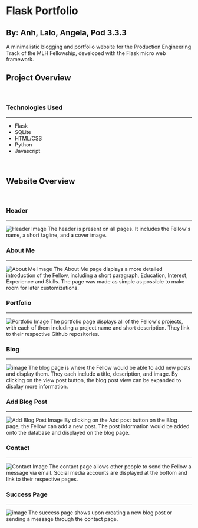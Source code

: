 # Flask Portfolio
## By: Anh, Lalo, Angela, Pod 3.3.3

A minimalistic blogging and portfolio website for the Production Engineering Track of the MLH Fellowship, developed with the Flask micro web framework.
<br>

## Project Overview
<br>

### Technologies Used
---
- Flask
- SQLite
- HTML/CSS
- Python
- Javascript
<br>


## Website Overview

<br>

### Header
---
![Header Image](https://user-images.githubusercontent.com/74735037/121630920-12ffa080-ca4c-11eb-99cd-828b1b2c7485.png)
The header is present on all pages. It includes the Fellow's name, a short tagline, and a cover image.
<br>

### About Me
---
![About Me Image](https://user-images.githubusercontent.com/35150672/121641295-dc258c80-ca43-11eb-9843-5c9ac24a988d.png)
The About Me page displays a more detailed introduction of the Fellow, including a short paragraph, Education, Interest, Experience and Skills. The page was made as simple as possible to make room for later customizations.
<br>

### Portfolio
---
![Portfolio Image](https://user-images.githubusercontent.com/74735037/121631029-522df180-ca4c-11eb-92b8-e15ed12cd9b1.png)
The portfolio page displays all of the Fellow's projects, with each of them including a project name and short description. They link to their respective Github repositories.
<br>
### Blog
---
![image](https://user-images.githubusercontent.com/54692916/121721441-e4181780-caa9-11eb-9cdb-10675f8f2085.png)
The blog page is where the Fellow would be able to add new posts and display them. They each include a title, description, and image. By clicking on the view post button, the blog post view can be expanded to display more information.
<br>

### Add Blog Post
---
![Add Blog Post Image](https://user-images.githubusercontent.com/74735037/121631238-b0f36b00-ca4c-11eb-9615-7a9390320c93.png)
By clicking on the Add post button on the Blog page, the Fellow can add a new post. The post information would be added onto the database and displayed on the blog page.
<br>

### Contact
---
![Contact Image](https://user-images.githubusercontent.com/74735037/121631322-de401900-ca4c-11eb-8bf9-b324ee22966c.png)
The contact page allows other people to send the Fellow a message via email. Social media accounts are displayed at the bottom and link to their respective pages.
<br>

### Success Page
---
![image](https://user-images.githubusercontent.com/54692916/121721673-20e40e80-caaa-11eb-92a3-0b26fe5e5778.png)
The success page shows upon creating a new blog post or sending a message through the contact page.
